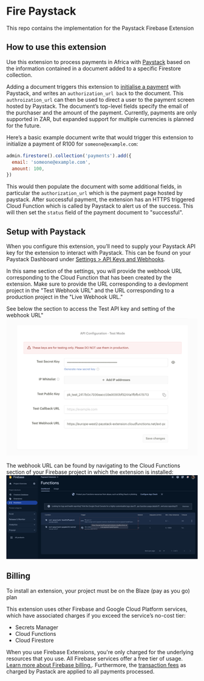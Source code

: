 # Fire Paystack

This repo contains the implementation for the Paystack Firebase Extension

## How to use this extension

Use this extension to process payments in Africa with [Paystack](https://paystack.com) based on the information contained in a document added to a specific Firestore collection.

Adding a document triggers this extension to [initialise a payment](https://paystack.com/docs/api/transaction/#initialize) with Paystack, and writes an `authorization_url back` to the document. This `authroization_url` can then be used to direct a user to the payment screen hosted by Paystack. The document’s top-level fields specify the email of the purchaser and the amount of the payment. Currently, payments are only supported in ZAR, but expanded support for multiple currencies is planned for the future.

Here’s a basic example document write that would trigger this extension to initialize a payment of R100 for `someone@example.com`:

```js
admin.firestore().collection('payments').add({
  email: 'someone@example.com',
  amount: 100,
})
```

This would then populate the document with some additional fields, in particular the `authorization_url` which is the payment page hosted by paystack. After successful payment, the extension has an HTTPS triggered Cloud Function which is called by Paystack to alert us of the success. This will then set the `status` field of the payment document to "successful".

## Setup with Paystack

When you configure this extension, you’ll need to supply your Paystack API key for the extension to interact with Paystack. This can be found on your Paystack Dashboard under [Settings > API Keys and Webhooks](https://dashboard.paystack.com/#/settings/developers).

In this same section of the settings, you will provide the webhook URL corresponding to the Cloud Function that has been created by the extension. Make sure to provide the URL corresponding to a devlopment project in the "Test Webhook URL" and the URL corresponding to a production project in the "Live Webhook URL."

See below the section to access the Test API key and setting of the webhook URL"
![Paystack settings](paystack-settings.png)

The webhook URL can be found by navigating to the Cloud Functions section of your Firebase project in which the extension is installed:
![Firebase Cloud Functions](cloud-functions.png)

<!-- We recommend keeping the following section to explain how billing for Firebase Extensions works -->
## Billing

To install an extension, your project must be on the Blaze (pay as you go) plan

This extension uses other Firebase and Google Cloud Platform services, which have associated charges if you exceed the service’s no-cost tier:

- Secrets Manager
- Cloud Functions
- Cloud Firestore

When you use Firebase Extensions, you're only charged for the underlying resources that you use. All Firebase services offer a free tier of usage. [Learn more about Firebase billing.](https://firebase.google.com/pricing). Furthermore, the [transaction fees](https://paystack.com/za/pricing) as charged by Pastack are applied to all payments processed.
